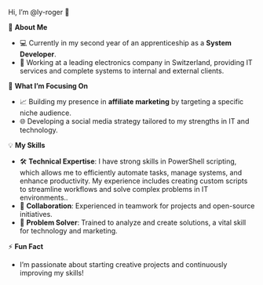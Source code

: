 Hi, I’m @ly-roger 👋

🔧 **About Me**
- 💻 Currently in my second year of an apprenticeship as a **System Developer**.
- 🏢 Working at a leading electronics company in Switzerland, providing IT services and complete systems to internal and external clients.

🌟 **What I’m Focusing On**
- 📈 Building my presence in **affiliate marketing** by targeting a specific niche audience.
- 🌐 Developing a social media strategy tailored to my strengths in IT and technology.

💡 **My Skills**
- 🛠 **Technical Expertise**: I have strong skills in PowerShell scripting, which allows me to efficiently automate tasks, manage systems, and enhance productivity. My experience includes creating custom scripts to streamline workflows and solve complex problems in IT environments..
- 🤝 **Collaboration**: Experienced in teamwork for projects and open-source initiatives.
- 🚀 **Problem Solver**: Trained to analyze and create solutions, a vital skill for technology and marketing.

⚡ **Fun Fact**
- I’m passionate about starting creative projects and continuously improving my skills!
